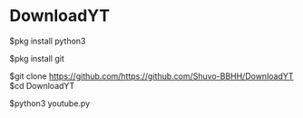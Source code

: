 # DownloadYT

$pkg install python3

$pkg install git

$git clone https://github.com/https://github.com/Shuvo-BBHH/DownloadYT
$cd DownloadYT

$python3 youtube.py
